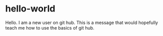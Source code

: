 # hello-world

Hello. I am a new user on git hub.
This is a message that would hopefully teach me how to use the basics of git hub.
